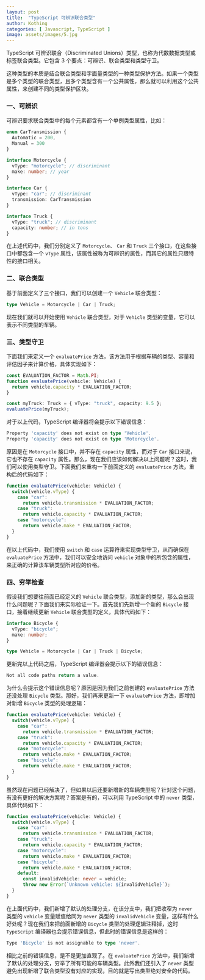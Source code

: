 ```yaml
---
layout: post
title:  "TypeScript 可辨识联合类型"
author: Kothing
categories: [ Javascript, TypeScript ]
image: assets/images/5.jpg
---
```


TypeScript 可辨识联合（Discriminated Unions）类型，也称为代数数据类型或标签联合类型。它包含 3 个要点：可辨识、联合类型和类型守卫。

这种类型的本质是结合联合类型和字面量类型的一种类型保护方法。如果一个类型是多个类型的联合类型，且多个类型含有一个公共属性，那么就可以利用这个公共属性，来创建不同的类型保护区块。


### 一、可辨识
可辨识要求联合类型中的每个元素都含有一个单例类型属性，比如：
```typescript
enum CarTransmission {
  Automatic = 200,
  Manual = 300
}

interface Motorcycle {
  vType: "motorcycle"; // discriminant
  make: number; // year
}

interface Car {
  vType: "car"; // discriminant
  transmission: CarTransmission
}

interface Truck {
  vType: "truck"; // discriminant
  capacity: number; // in tons
}
```
在上述代码中，我们分别定义了 `Motorcycle`、 `Car` 和 `Truck` 三个接口，在这些接口中都包含一个 `vType` 属性，该属性被称为可辨识的属性，而其它的属性只跟特性的接口相关。
<br/>


### 二、联合类型
基于前面定义了三个接口，我们可以创建一个 `Vehicle` 联合类型：
```typescript
type Vehicle = Motorcycle | Car | Truck;
```
现在我们就可以开始使用 `Vehicle` 联合类型，对于 `Vehicle` 类型的变量，它可以表示不同类型的车辆。
<br/>


### 三、类型守卫
下面我们来定义一个 `evaluatePrice` 方法，该方法用于根据车辆的类型、容量和评估因子来计算价格，具体实现如下：
```typescript
const EVALUATION_FACTOR = Math.PI; 
function evaluatePrice(vehicle: Vehicle) {
  return vehicle.capacity * EVALUATION_FACTOR;
}

const myTruck: Truck = { vType: "truck", capacity: 9.5 };
evaluatePrice(myTruck);
```

对于以上代码，TypeScript 编译器将会提示以下错误信息：
```typescript
Property 'capacity' does not exist on type 'Vehicle'.
Property 'capacity' does not exist on type 'Motorcycle'.
```

原因是在 `Motorcycle` 接口中，并不存在 `capacity` 属性，而对于 `Car` 接口来说，它也不存在 `capacity` 属性。那么，现在我们应该如何解决以上问题呢？这时，我们可以使用类型守卫。下面我们来重构一下前面定义的 `evaluatePrice` 方法，重构后的代码如下：
```typescript
function evaluatePrice(vehicle: Vehicle) {
  switch(vehicle.vType) {
    case "car":
      return vehicle.transmission * EVALUATION_FACTOR;
    case "truck":
      return vehicle.capacity * EVALUATION_FACTOR;
    case "motorcycle":
      return vehicle.make * EVALUATION_FACTOR;
  }
}
```
在以上代码中，我们使用 `switch` 和 `case` 运算符来实现类型守卫，从而确保在 `evaluatePrice` 方法中，我们可以安全地访问 `vehicle` 对象中的所包含的属性，来正确的计算该车辆类型所对应的价格。
<br/>


### 四、穷举检查
假设我们想要往前面已经定义的 `Vehicle` 联合类型，添加新的类型，那么会出现什么问题呢？下面我们来实际验证一下。首先我们先新增一个新的 `Bicycle` 接口，接着继续更新 `Vehicle` 联合类型的定义，具体代码如下：
```typescript
interface Bicycle {
  vType: "bicycle";
  make: number;
}

type Vehicle = Motorcycle | Car | Truck | Bicycle;
```

更新完以上代码之后，TypeScript 编译器会提示以下的错误信息：
```typescript
Not all code paths return a value.
```

为什么会提示这个错误信息呢？原因是因为我们之前创建的 `evaluatePrice` 方法还没处理 `Bicycle` 类型。那好，我们再来更新一下 `evaluatePrice` 方法，即增加对新增 `Bicycle` 类型的处理逻辑：
```typescript
function evaluatePrice(vehicle: Vehicle) {
  switch(vehicle.vType) {
    case "car":
      return vehicle.transmission * EVALUATION_FACTOR;
    case "truck":
      return vehicle.capacity * EVALUATION_FACTOR;
    case "motorcycle":
      return vehicle.make * EVALUATION_FACTOR;
    case "bicycle":
      return vehicle.make * EVALUATION_FACTOR;
  }
}
```

虽然现在问题已经解决了，但如果以后还要新增新的车辆类型呢？针对这个问题，有没有更好的解决方案呢？答案是有的，可以利用 TypeScript 中的 `never` 类型，具体代码如下：
```typescript
function evaluatePrice(vehicle: Vehicle) {
  switch(vehicle.vType) {
    case "car":
      return vehicle.transmission * EVALUATION_FACTOR;
    case "truck":
      return vehicle.capacity * EVALUATION_FACTOR;
    case "motorcycle":
      return vehicle.make * EVALUATION_FACTOR;
    case "bicycle":
      return vehicle.make * EVALUATION_FACTOR;
    default: 
      const invalidVehicle: never = vehicle;
      throw new Error(`Unknown vehicle: ${invalidVehicle}`);
  }
}
```

在上面代码中，我们新增了默认的处理分支，在该分支中，我们把收窄为 `never` 类型的 `vehicle` 变量赋值给同为 `never` 类型的 `invalidVehicle` 变量，这样有什么好处呢？现在我们来把前面新增的 `Bicycle` 类型的处理逻辑注释掉，这时 `TypeScript` 编译器也会提示错误信息，但此时的错误信息是这样的：
```typescript
Type 'Bicycle' is not assignable to type 'never'.
```

相比之前的错误信息，是不是更加直观了。在 `evaluatePrice` 方法中，我们新增了默认的处理分支，穷举了所有可能的车辆类型。此外我们还引入了 `never` 类型避免出现新增了联合类型没有对应的实现，目的就是写出类型绝对安全的代码。

